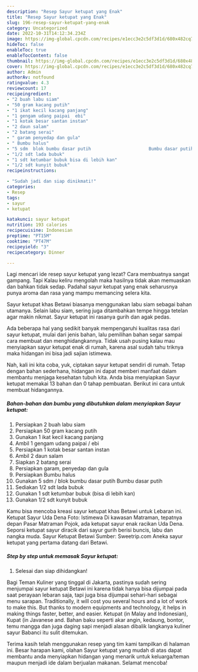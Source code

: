 ```yaml
---
description: "Resep Sayur ketupat yang Enak"
title: "Resep Sayur ketupat yang Enak"
slug: 196-resep-sayur-ketupat-yang-enak
category: Uncategorized
date: 2022-10-31T14:12:34.234Z
image: https://img-global.cpcdn.com/recipes/e1ecc3e2c5df3d1d/680x482cq70/sayur-ketupat-foto-resep-utama.jpg
hideToc: false
enableToc: true
enableTocContent: false
thumbnail: https://img-global.cpcdn.com/recipes/e1ecc3e2c5df3d1d/680x482cq70/sayur-ketupat-foto-resep-utama.jpg
cover: https://img-global.cpcdn.com/recipes/e1ecc3e2c5df3d1d/680x482cq70/sayur-ketupat-foto-resep-utama.jpg
author: Admin
authorAv: notfound
ratingvalue: 4.3
reviewcount: 17
recipeingredient:
- "2 buah labu siam"
- "50 gram kacang putih"
- "1 ikat kecil kacang panjang"
- "1 gengam udang paipai  ebi"
- "1 kotak besar santan instan"
- "2 daun salam"
- "2 batang serai"
- " garam penyedap dan gula"
- " Bumbu halus"
- "5 sdm  blok bumbu dasar putih                      Bumbu dasar putih"
- "1/2 sdt lada bubuk"
- "1 sdt ketumbar bubuk bisa di lebih kan"
- "1/2 sdt kunyit bubuk"
recipeinstructions:

- "Sudah jadi dan siap dinikmati!"
categories:
- Resep
tags:
- sayur
- ketupat

katakunci: sayur ketupat 
nutrition: 193 calories
recipecuisine: Indonesian
preptime: "PT15M"
cooktime: "PT47M"
recipeyield: "3"
recipecategory: Dinner

---
```



Lagi mencari ide resep sayur ketupat yang lezat? Cara membuatnya sangat gampang. Tapi Kalau keliru mengolah maka hasilnya tidak akan memuaskan dan bahkan tidak sedap. Padahal sayur ketupat yang enak seharusnya punya aroma dan rasa yang mampu memancing selera kita.


Sayur ketupat khas Betawi biasanya menggunakan labu siam sebagai bahan utamanya. Selain labu siam, sering juga ditambahkan tempe hingga tetelan agar makin nikmat. Sayur ketupat ini rasanya gurih dan agak pedas.

Ada beberapa hal yang sedikit banyak mempengaruhi kualitas rasa dari sayur ketupat, mulai dari jenis bahan, lalu pemilihan bahan segar sampai cara membuat dan menghidangkannya. Tidak usah pusing kalau mau menyiapkan sayur ketupat enak di rumah, karena asal sudah tahu triknya maka hidangan ini bisa jadi sajian istimewa.


Nah, kali ini kita coba, yuk, ciptakan sayur ketupat sendiri di rumah. Tetap dengan bahan sederhana, hidangan ini dapat memberi manfaat dalam membantu menjaga kesehatan tubuh kita. Anda bisa menyiapkan Sayur ketupat memakai 13 bahan dan 0 tahap pembuatan. Berikut ini cara untuk membuat hidangannya.

<!--inarticleads1-->

##### Bahan-bahan dan bumbu yang dibutuhkan dalam menyiapkan Sayur ketupat:

1. Persiapkan 2 buah labu siam
1. Persiapkan 50 gram kacang putih
1. Gunakan 1 ikat kecil kacang panjang
1. Ambil 1 gengam udang paipai / ebi
1. Persiapkan 1 kotak besar santan instan
1. Ambil 2 daun salam
1. Siapkan 2 batang serai
1. Persiapkan  garam, penyedap dan gula
1. Persiapkan  Bumbu halus
1. Gunakan 5 sdm / blok bumbu dasar putih                      Bumbu dasar putih
1. Sediakan 1/2 sdt lada bubuk
1. Gunakan 1 sdt ketumbar bubuk (bisa di lebih kan)
1. Gunakan 1/2 sdt kunyit bubuk


Kamu bisa mencoba kreasi sayur ketupat khas Betawi untuk Lebaran ini. Ketupat Sayur Uda Dena Foto: Istimewa Di kawasan Matraman, tepatnya depan Pasar Matraman Pojok, ada ketupat sayur enak racikan Uda Dena. Seporsi ketupat sayur diracik dari sayur gurih berisi buncis, labu dan nangka muda. Sayur Ketupat Betawi Sumber: Sweetrip.com Aneka sayur ketupat yang pertama datang dari Betawi. 

<!--inarticleads2-->

##### Step by step untuk memasak Sayur ketupat:


1. Selesai dan siap dihidangkan!

Bagi Teman Kuliner yang tinggal di Jakarta, pastinya sudah sering menjumpai sayur ketupat Betawi ini karena tidak hanya bisa dijumpai pada saat perayaan lebaran saja, tapi juga bisa dijumpai sehari-hari sebagai menu sarapan. Traditionally, it will cost you several hours and a lot of work to make this. But thanks to modern equipments and technology, it helps in making things faster, better, and easier. Ketupat (in Malay and Indonesian), Kupat (in Javanese and. Bahan baku seperti akar angin, kedaung, bontor, temu mangga dan juga daging sapi menjadi alasan dibalik langkanya kuliner sayur Babanci itu sulit ditemukan. 

Terima kasih telah menggunakan resep yang tim kami tampilkan di halaman ini. Besar harapan kami, olahan Sayur ketupat yang mudah di atas dapat membantu anda menyiapkan hidangan yang menarik untuk keluarga/teman maupun menjadi ide dalam berjualan makanan. Selamat mencoba!
